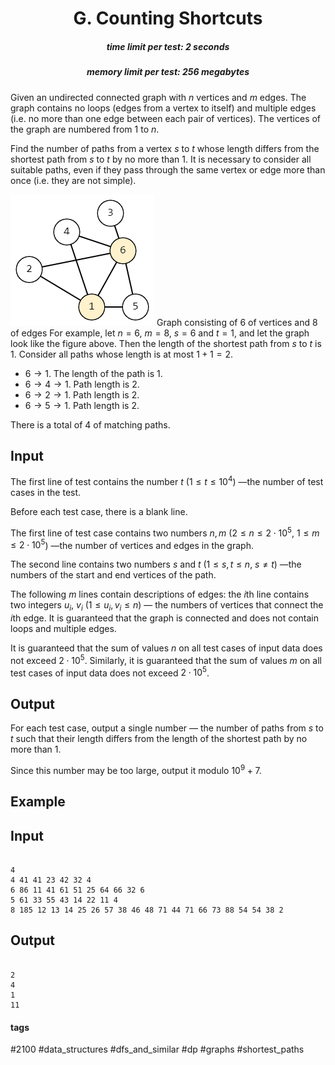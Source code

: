 <h1 style='text-align: center;'> G. Counting Shortcuts</h1>

<h5 style='text-align: center;'>time limit per test: 2 seconds</h5>
<h5 style='text-align: center;'>memory limit per test: 256 megabytes</h5>

Given an undirected connected graph with $n$ vertices and $m$ edges. The graph contains no loops (edges from a vertex to itself) and multiple edges (i.e. no more than one edge between each pair of vertices). The vertices of the graph are numbered from $1$ to $n$. 

Find the number of paths from a vertex $s$ to $t$ whose length differs from the shortest path from $s$ to $t$ by no more than $1$. It is necessary to consider all suitable paths, even if they pass through the same vertex or edge more than once (i.e. they are not simple).

 ![](images/6c0cfd4b6c90d21fa0b9e8293a3ab0acc9fb7ae1.png) Graph consisting of $6$ of vertices and $8$ of edges For example, let $n = 6$, $m = 8$, $s = 6$ and $t = 1$, and let the graph look like the figure above. Then the length of the shortest path from $s$ to $t$ is $1$. Consider all paths whose length is at most $1 + 1 = 2$. 

* $6 \rightarrow 1$. The length of the path is $1$.
* $6 \rightarrow 4 \rightarrow 1$. Path length is $2$.
* $6 \rightarrow 2 \rightarrow 1$. Path length is $2$.
* $6 \rightarrow 5 \rightarrow 1$. Path length is $2$.

There is a total of $4$ of matching paths.

## Input

The first line of test contains the number $t$ ($1 \le t \le 10^4$) —the number of test cases in the test.

Before each test case, there is a blank line. 

The first line of test case contains two numbers $n, m$ ($2 \le n \le 2 \cdot 10^5$, $1 \le m \le 2 \cdot 10^5$) —the number of vertices and edges in the graph. 

The second line contains two numbers $s$ and $t$ ($1 \le s, t \le n$, $s \neq t$) —the numbers of the start and end vertices of the path.

The following $m$ lines contain descriptions of edges: the $i$th line contains two integers $u_i$, $v_i$ ($1 \le u_i,v_i \le n$) — the numbers of vertices that connect the $i$th edge. It is guaranteed that the graph is connected and does not contain loops and multiple edges.

It is guaranteed that the sum of values $n$ on all test cases of input data does not exceed $2 \cdot 10^5$. Similarly, it is guaranteed that the sum of values $m$ on all test cases of input data does not exceed $2 \cdot 10^5$.

## Output

For each test case, output a single number — the number of paths from $s$ to $t$ such that their length differs from the length of the shortest path by no more than $1$.

Since this number may be too large, output it modulo $10^9 + 7$.

## Example

## Input


```

4  
4 41 41 23 42 32 4  
6 86 11 41 61 51 25 64 66 32 6  
5 61 33 55 43 14 22 11 4  
8 185 12 13 14 25 26 57 38 46 48 71 44 71 66 73 88 54 54 38 2
```
## Output


```

2
4
1
11

```


#### tags 

#2100 #data_structures #dfs_and_similar #dp #graphs #shortest_paths 